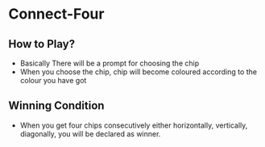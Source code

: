 # Connect-Four

## How to Play?

- Basically There will be a prompt for choosing the chip
- When you choose the chip, chip will become coloured according to the colour you have got

## Winning Condition

- When you get four chips consecutively either horizontally, vertically, diagonally, you will be declared as winner.
